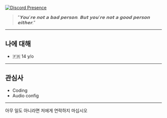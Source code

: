 [![Discord Presence](https://lanyard.cnrad.dev/api/1331352861619257345?hideStatus=true)](https://discord.com/users/1331352861619257345)

> _"𝗬𝗼𝘂'𝗿𝗲 𝗻𝗼𝘁 𝗮 𝗯𝗮𝗱 𝗽𝗲𝗿𝘀𝗼𝗻. 𝗕𝘂𝘁 𝘆𝗼𝘂'𝗿𝗲 𝗻𝗼𝘁 𝗮 𝗴𝗼𝗼𝗱 𝗽𝗲𝗿𝘀𝗼𝗻 𝗲𝗶𝘁𝗵𝗲𝗿."_

---

## 나에 대해
- 🇫🇷 14 y/o

---

## 관심사
- Coding
- Audio config

---

아무 일도 아니라면 저에게 연락하지 마십시오
